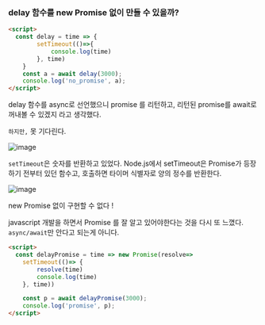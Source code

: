 ### delay 함수를 new Promise 없이 만들 수 있을까?

```html
<script>
  const delay = time => {
        setTimeout(()=>{
            console.log(time)
        }, time)
    }
    const a = await delay(3000);
    console.log('no_promise', a);
</script>
```

delay 함수를 async로 선언했으니 promise 를 리턴하고, 리턴된 promise를 await로 꺼내볼 수 있겠지 라고 생각했다.

`하지만,` 못 기다린다.

![image](https://github.com/kanghanhee/TIL/assets/68781598/08919793-c316-4c91-a219-46f5ca619fc9)

`setTimeout`은 숫자를 반환하고 있었다. Node.js에서 setTimeout은 Promise가 등장하기 전부터 있던 함수고, 호출하면 타이머 식별자로 양의 정수를 반환한다.

![image](https://github.com/kanghanhee/TIL/assets/68781598/89607e01-a0c5-4b05-9d11-59a1927a4456)

new Promise 없이 구현할 수 없다 !

javascript 개발을 하면서 Promise 를 잘 알고 있어야한다는 것을 다시 또 느꼈다. `async/await`만 안다고 되는게 아니다.

```html
<script>
  const delayPromise = time => new Promise(resolve=>
    setTimeout(()=> {
        resolve(time)
        console.log(time)
    }, time))

    const p = await delayPromise(3000);
    console.log('promise', p);
</script>
```
